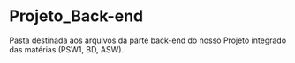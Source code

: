 # Projeto_Back-end
 Pasta destinada aos arquivos da parte back-end do nosso Projeto integrado das matérias (PSW1, BD, ASW).
